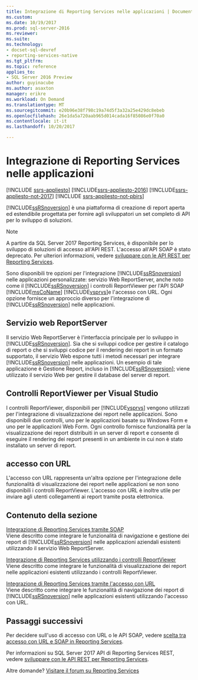 ```yaml
---
title: Integrazione di Reporting Services nelle applicazioni | Documenti Microsoft
ms.custom: 
ms.date: 10/19/2017
ms.prod: sql-server-2016
ms.reviewer: 
ms.suite: 
ms.technology:
- docset-sql-devref
- reporting-services-native
ms.tgt_pltfrm: 
ms.topic: reference
applies_to:
- SQL Server 2016 Preview
author: guyinacube
ms.author: asaxton
manager: erikre
ms.workload: On Demand
ms.translationtype: MT
ms.sourcegitcommit: e20b96e38f798c19a74d5f3a32a25e429dc8ebeb
ms.openlocfilehash: 26e1da5a720aab965d014cada16f85086e0f70a0
ms.contentlocale: it-it
ms.lasthandoff: 10/20/2017

---
```

# <a name="integrating-reporting-services-into-applications"></a>Integrazione di Reporting Services nelle applicazioni

[!INCLUDE [ssrs-appliesto](../../includes/ssrs-appliesto.md)] [!INCLUDE[ssrs-appliesto-2016](../../includes/ssrs-appliesto-2016.md)] [!INCLUDE[ssrs-appliesto-not-2017](../../includes/ssrs-appliesto-not-2017.md)] [!INCLUDE [ssrs-appliesto-not-pbirs](../../includes/ssrs-appliesto-not-pbirs.md)]

  [!INCLUDE[ssRSnoversion](../../includes/ssrsnoversion-md.md)] è una piattaforma di creazione di report aperta ed estendibile progettata per fornire agli sviluppatori un set completo di API per lo sviluppo di soluzioni.

> [!NOTE]
> A partire da SQL Server 2017 Reporting Services, è disponibile per lo sviluppo di soluzioni di accesso all'API REST. L'accesso all'API SOAP è stato deprecato. Per ulteriori informazioni, vedere [sviluppare con le API REST per Reporting Services](../developer/rest-api.md).
  
 Sono disponibili tre opzioni per l'integrazione [!INCLUDE[ssRSnoversion](../../includes/ssrsnoversion-md.md)] nelle applicazioni personalizzate: servizio Web ReportServer, anche noto come il [!INCLUDE[ssRSnoversion](../../includes/ssrsnoversion-md.md)] i controlli ReportViewer per l'API SOAP [!INCLUDE[msCoName](../../includes/msconame-md.md)] [!INCLUDE[vsprvs](../../includes/vsprvs-md.md)]e l'accesso con URL. Ogni opzione fornisce un approccio diverso per l'integrazione di [!INCLUDE[ssRSnoversion](../../includes/ssrsnoversion-md.md)] nelle applicazioni.
  
## <a name="report-server-web-service"></a>Servizio web ReportServer

 Il servizio Web ReportServer è l'interfaccia principale per lo sviluppo in [!INCLUDE[ssRSnoversion](../../includes/ssrsnoversion-md.md)]. Sia che si sviluppi codice per gestire il catalogo di report o che si sviluppi codice per il rendering dei report in un formato supportato, il servizio Web espone tutti i metodi necessari per integrare [!INCLUDE[ssRSnoversion](../../includes/ssrsnoversion-md.md)] nelle applicazioni. Un esempio di tale applicazione è Gestione Report, incluso in [!INCLUDE[ssRSnoversion](../../includes/ssrsnoversion-md.md)]; viene utilizzato il servizio Web per gestire il database del server di report.  
  
## <a name="reportviewer-controls-for-visual-studio"></a>Controlli ReportViewer per Visual Studio

 I controlli ReportViewer, disponibili per [!INCLUDE[vsprvs](../../includes/vsprvs-md.md)] vengono utilizzati per l'integrazione di visualizzazione dei report nelle applicazioni. Sono disponibili due controlli, uno per le applicazioni basate su Windows Form e uno per le applicazioni Web Form. Ogni controllo fornisce funzionalità per la visualizzazione dei report distribuiti in un server di report e consente di eseguire il rendering dei report presenti in un ambiente in cui non è stato installato un server di report.  
  
## <a name="url-access"></a>accesso con URL  
 L'accesso con URL rappresenta un'altra opzione per l'integrazione delle funzionalità di visualizzazione dei report nelle applicazioni se non sono disponibili i controlli ReportViewer. L'accesso con URL è inoltre utile per inviare agli utenti collegamenti ai report tramite posta elettronica.  
  
## <a name="in-this-section"></a>Contenuto della sezione

 [Integrazione di Reporting Services tramite SOAP](../../reporting-services/application-integration/integrating-reporting-services-using-soap.md)  
 Viene descritto come integrare le funzionalità di navigazione e gestione dei report di [!INCLUDE[ssRSnoversion](../../includes/ssrsnoversion-md.md)] nelle applicazioni aziendali esistenti utilizzando il servizio Web ReportServer.  
  
 [Integrazione di Reporting Services utilizzando i controlli ReportViewer](../../reporting-services/application-integration/integrating-reporting-services-using-reportviewer-controls.md)  
 Viene descritto come integrare le funzionalità di visualizzazione dei report nelle applicazioni esistenti utilizzando i controlli ReportViewer.  
  
 [Integrazione di Reporting Services tramite l'accesso con URL](../../reporting-services/application-integration/integrating-reporting-services-using-url-access.md)  
 Viene descritto come integrare le funzionalità di navigazione dei report di [!INCLUDE[ssRSnoversion](../../includes/ssrsnoversion-md.md)] nelle applicazioni esistenti utilizzando l'accesso con URL.  
  
## <a name="next-steps"></a>Passaggi successivi

Per decidere sull'uso di accesso con URL o le API SOAP, vedere [scelta tra accesso con URL e SOAP in Reporting Services](choosing-between-url-access-and-soap.md).

Per informazioni su SQL Server 2017 API di Reporting Services REST, vedere [sviluppare con le API REST per Reporting Services](../developer/rest-api.md).

Altre domande? [Visitare il forum su Reporting Services](http://go.microsoft.com/fwlink/?LinkId=620231)

